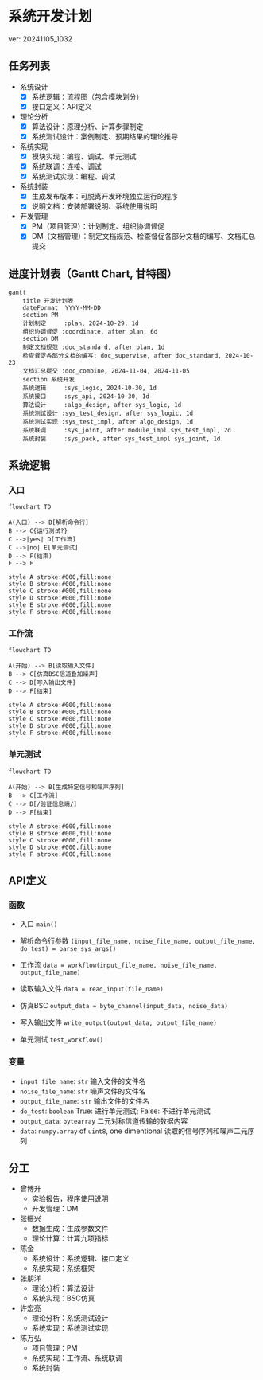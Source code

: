 # 系统开发计划

ver: 20241105_1032

## 任务列表

- 系统设计
  - [x] 系统逻辑：流程图（包含模块划分）
  - [x] 接口定义：API定义
- 理论分析
  - [x] 算法设计：原理分析、计算步骤制定
  - [x] 系统测试设计：案例制定、预期结果的理论推导
- 系统实现
  - [x] 模块实现：编程、调试、单元测试
  - [x] 系统联调：连接、调试
  - [x] 系统测试实现：编程、调试
- 系统封装
  - [x] 生成发布版本：可脱离开发环境独立运行的程序
  - [x] 说明文档：安装部署说明、系统使用说明
- 开发管理
  - [x] PM（项目管理）：计划制定、组织协调督促
  - [x] DM（文档管理）：制定文档规范、检查督促各部分文档的编写、文档汇总提交

## 进度计划表（Gantt Chart, 甘特图）

```mermaid
gantt
    title 开发计划表
    dateFormat  YYYY-MM-DD
    section PM
    计划制定     :plan, 2024-10-29, 1d
    组织协调督促 :coordinate, after plan, 6d
    section DM
    制定文档规范 :doc_standard, after plan, 1d
    检查督促各部分文档的编写: doc_supervise, after doc_standard, 2024-10-23
    文档汇总提交 :doc_combine, 2024-11-04, 2024-11-05
    section 系统开发
    系统逻辑     :sys_logic, 2024-10-30, 1d
    系统接口     :sys_api, 2024-10-30, 1d
    算法设计     :algo_design, after sys_logic, 1d
    系统测试设计 :sys_test_design, after sys_logic, 1d
    系统测试实现 :sys_test_impl, after algo_design, 1d
    系统联调     :sys_joint, after module_impl sys_test_impl, 2d
    系统封装     :sys_pack, after sys_test_impl sys_joint, 1d
```

## 系统逻辑

### 入口
```mermaid
flowchart TD

A(入口) --> B[解析命令行]
B --> C{运行测试?}
C -->|yes| D[工作流]
C -->|no| E[单元测试]
D --> F(结束)
E --> F

style A stroke:#000,fill:none
style B stroke:#000,fill:none
style C stroke:#000,fill:none
style D stroke:#000,fill:none
style E stroke:#000,fill:none
style F stroke:#000,fill:none
```

### 工作流

```mermaid
flowchart TD

A(开始) --> B[读取输入文件]
B --> C[仿真BSC信道叠加噪声]
C --> D[写入输出文件]
D --> F[结束]

style A stroke:#000,fill:none
style B stroke:#000,fill:none
style C stroke:#000,fill:none
style D stroke:#000,fill:none
style F stroke:#000,fill:none
```

### 单元测试

```mermaid
flowchart TD

A(开始) --> B[生成特定信号和噪声序列]
B --> C[工作流]
C --> D[/验证信息熵/]
D --> F[结束]

style A stroke:#000,fill:none
style B stroke:#000,fill:none
style C stroke:#000,fill:none
style D stroke:#000,fill:none
style F stroke:#000,fill:none

```

## API定义

### 函数

- 入口
  `main()`

- 解析命令行参数
  `(input_file_name, noise_file_name, output_file_name, do_test) = parse_sys_args()`

- 工作流
  `data = workflow(input_file_name, noise_file_name, output_file_name)`

- 读取输入文件
  `data = read_input(file_name)`

- 仿真BSC
  `output_data = byte_channel(input_data, noise_data)`

- 写入输出文件
  `write_output(output_data, output_file_name)`

- 单元测试
  `test_workflow()`

### 变量

- `input_file_name`: `str`
  输入文件的文件名
- `noise_file_name`: `str`
  噪声文件的文件名
- `output_file_name`: `str`
  输出文件的文件名
- `do_test`: `boolean`
  True: 进行单元测试; False: 不进行单元测试
- `output_data`:  `bytearray`
  二元对称信道传输的数据内容
- `data`: `numpy.array` of `uint8`, one dimentional
  读取的信号序列和噪声二元序列

## 分工

- 曾博升
  - 实验报告，程序使用说明
  - 开发管理：DM
- 张振兴
  - 数据生成：生成参数文件
  - 理论计算：计算九项指标
- 陈金
  - 系统设计：系统逻辑、接口定义
  - 系统实现：系统框架
- 张朋洋
  - 理论分析：算法设计
  - 系统实现：BSC仿真
- 许宏亮
  - 理论分析：系统测试设计
  - 系统实现：系统测试实现
- 陈万弘
  - 项目管理：PM
  - 系统实现：工作流、系统联调
  - 系统封装
